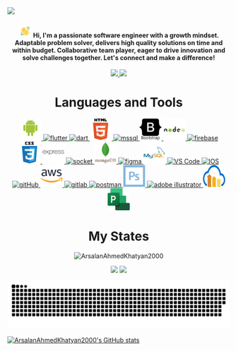 
<img src="https://github.com/ArsalanAhmedKhatyan2000/ArsalanAhmedKhatyan2000/blob/main/banner.gif" />
<!-- 
<img src="https://profile-counter.glitch.me/ArsalanAhmedKhatyan2000/count.svg" />
![Visitor Count](https://profile-counter.glitch.me/ArsalanAhmedKhatyan2000/count.svg)
-->
<!-- Bio -->
<h4 align="center">
    <img src="https://github.com/ArsalanAhmedKhatyan2000/ArsalanAhmedKhatyan2000/blob/main/wave.gif" alt="Waving hand animated gif" height="30" width="30" />
Hi, I'm a passionate software engineer with a growth mindset. Adaptable problem solver, delivers high quality solutions on time and within budget. Collaborative team player, eager to drive innovation and solve challenges together. Let's connect and make a difference!
</h4>

<div align="center">
    <a href="mailto:arsal.ik2008@gmail.com" target="_blank">
        <img src="https://img.shields.io/badge/Gmail-D14836?style=for-the-badge&logo=gmail&logoColor=white"/>
    </a>
    <a href="https://www.linkedin.com/in/arsalanahmedkhatyan/" target="_blank">
        <img src="https://img.shields.io/badge/LinkedIn-0077B5?style=for-the-badge&logo=linkedin&logoColor=white"/>
    </a>
</div>

<!-- Languages and Tools -->
<h1 align="center">Languages and Tools</h1>
<p align="center">
    <a href="https://developer.android.com" target="_blank">
        <img src="https://raw.githubusercontent.com/devicons/devicon/master/icons/android/android-original-wordmark.svg"
            alt="android" width="50" height="50" />
    </a>
    <a href="https://flutter.dev" target="_blank">
        <img src="https://www.vectorlogo.zone/logos/flutterio/flutterio-icon.svg" alt="flutter" width="40"
            height="40" />
    </a>
    <a href="https://dart.dev" target="_blank">
        <img src="https://www.vectorlogo.zone/logos/dartlang/dartlang-icon.svg" alt="dart" width="50" height="50" />
    </a>
    <a href="https://www.w3.org/html/" target="_blank">
        <img src="https://raw.githubusercontent.com/devicons/devicon/master/icons/html5/html5-original-wordmark.svg"
            alt="html5" width="50" height="50" />
    </a>
    <a href="https://www.microsoft.com/en-us/sql-server" target="_blank">
        <img src="https://www.svgrepo.com/show/303229/microsoft-sql-server-logo.svg" alt="mssql" width="40"
            height="40" />
    </a>
    <a href="https://getbootstrap.com" target="_blank">
        <img src="https://raw.githubusercontent.com/devicons/devicon/master/icons/bootstrap/bootstrap-plain-wordmark.svg"
            alt="bootstrap" width="50" height="50" />
    </a>
    <a href="https://nodejs.org" target="_blank">
        <img src="https://raw.githubusercontent.com/devicons/devicon/master/icons/nodejs/nodejs-original-wordmark.svg"
            alt="nodejs" width="50" height="50" />
    </a>
    <a href="https://firebase.google.com/" target="_blank">
        <img src="https://www.vectorlogo.zone/logos/firebase/firebase-icon.svg" alt="firebase" width="50" height="50" />
    </a>
    <a href="https://www.w3schools.com/css/" target="_blank">
        <img src="https://raw.githubusercontent.com/devicons/devicon/master/icons/css3/css3-original-wordmark.svg"
            alt="css3" width="50" height="50" />
    </a>
    <a href="https://expressjs.com" target="_blank">
        <img src="https://raw.githubusercontent.com/devicons/devicon/master/icons/express/express-original-wordmark.svg"
            alt="express" width="50" height="50" />
    </a>
    <a href="https://socket.io/" target="_blank">
        <img src="https://www.vectorlogo.zone/logos/socketio/socketio-icon.svg" alt="socket" width="50" height="50" />
    </a>
    <a href="https://www.mongodb.com/" target="_blank">
        <img src="https://raw.githubusercontent.com/devicons/devicon/master/icons/mongodb/mongodb-original-wordmark.svg"
            alt="mongodb" width="50" height="50" />
    </a>
    <a href="https://www.figma.com/" target="_blank">
        <img src="https://www.vectorlogo.zone/logos/figma/figma-icon.svg" alt="figma" width="50" height="50" />
    </a>
    <a href="https://www.mysql.com/" target="_blank">
        <img src="https://raw.githubusercontent.com/devicons/devicon/master/icons/mysql/mysql-original-wordmark.svg"
            alt="mysql" width="50" height="50" />
    </a>
    <a href="https://code.visualstudio.com/" target="_blank">
        <img src="https://www.vectorlogo.zone/logos/visualstudio_code/visualstudio_code-icon.svg" alt="VS Code"
            width="50" height="50">
    </a>
    <a href="https://developer.apple.com/" target="_blank">
        <img src="https://www.vectorlogo.zone/logos/apple/apple-tile.svg" alt="IOS" width="50" height="50">
    </a>
    <a href="https://github.com/" target="_blank">
        <img src="https://www.vectorlogo.zone/logos/github/github-icon.svg" alt="gitHub" width="50" height="50" />
    </a>
    <a href="https://aws.amazon.com" target="_blank">
        <img src="https://raw.githubusercontent.com/devicons/devicon/master/icons/amazonwebservices/amazonwebservices-original-wordmark.svg"
            alt="aws" width="50" height="50" />
    </a>
    <a href="https://about.gitlab.com/" target="_blank">
        <img src="https://www.vectorlogo.zone/logos/gitlab/gitlab-icon.svg" alt="gitlab" width="50" height="50" />
    </a>
    <a href="https://www.postman.com/" target="_blank">
        <img src="https://www.vectorlogo.zone/logos/getpostman/getpostman-icon.svg" alt="postman" width="50"
            height="50" />
    </a>
    <a href="https://www.photoshop.com/en" target="_blank">
        <img src="https://raw.githubusercontent.com/devicons/devicon/master/icons/photoshop/photoshop-line.svg"
            alt="photoshop" width="50" height="50" />
    </a>
    <a href="https://www.adobe.com/products/illustrator.html" target="_blank">
        <img src="https://www.vectorlogo.zone/logos/adobe_illustrator/adobe_illustrator-icon.svg"
            alt="adobe illustrator" width="50" height="50" />
    </a>
    <a href="https://cloudinary.com/" target="_blank">
        <img src="svg/cloudinary.svg" alt="cloudinary" width="50" height="50" />
    </a>
    <a href="https://www.microsoft.com/en/microsoft-365/project/project-management-software" target="_blank">
        <img src="svg/ms_project.svg" alt="MS Project" width="50" height="50" />
    </a>
</p>


<!-- states -->
<h1 align="center">My States</h1>
<p align="center">
    <img src="https://github-readme-streak-stats.herokuapp.com?user=ArsalanAhmedKhatyan2000&hide_border=true&bg_color=1F222E&theme=monokai-metallian"
        height="192px" alt=" ArsalanAhmedKhatyan2000" />
</p>
<p align="center">
    <img src="https://github-readme-stats.vercel.app/api?username=ArsalanAhmedKhatyan2000&count_private=true&hide=prs&hide_border=true&show_icons=true&include_all_commits=true&bg_color=1F222E&theme=dark"
        height="192px" />
    <img src="https://github-readme-stats.vercel.app/api/top-langs/?username=ArsalanAhmedKhatyan2000&layout=donut&hide_border=true&show_icons=true&bg_color=1F222E&theme=dark"
        height="192px" />
</p>

![Snake animation](https://github.com/ArsalanAhmedKhatyan2000/ArsalanAhmedKhatyan2000/blob/output/github-contribution-grid-snake-dark.svg)

[![ArsalanAhmedKhatyan2000's GitHub stats](https://github-readme-stats.vercel.app/api?username=ArsalanAhmedKhatyan2000)](https://github.com/ArsalanAhmedKhatyan2000/github-readme-stats)

